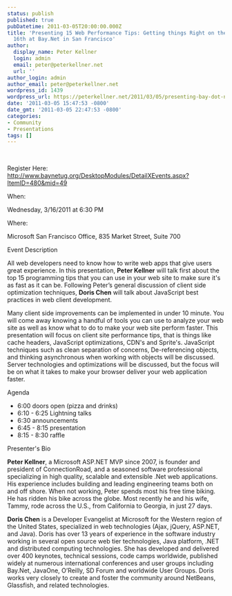 ```yaml
---
status: publish
published: true
pubDatetime: 2011-03-05T20:00:00.000Z
title: 'Presenting 15 Web Performance Tips: Getting things Right on the Client March
  16th at Bay.Net in San Francisco'
author:
  display_name: Peter Kellner
  login: admin
  email: peter@peterkellner.net
  url: ''
author_login: admin
author_email: peter@peterkellner.net
wordpress_id: 1439
wordpress_url: https://peterkellner.net/2011/03/05/presenting-bay-dot-net-san-francisco-web-performance-tips/
date: '2011-03-05 15:47:53 -0800'
date_gmt: '2011-03-05 22:47:53 -0800'
categories:
- Community
- Presentations
tags: []
---
```

<p>&#160;</p>
<p>Register Here:&#160; <a title="http://www.baynetug.org/DesktopModules/DetailXEvents.aspx?ItemID=480&amp;mid=49" href="http://www.baynetug.org/DesktopModules/DetailXEvents.aspx?ItemID=480&amp;mid=49">http://www.baynetug.org/DesktopModules/DetailXEvents.aspx?ItemID=480&amp;mid=49</a></p>
<p>When:&#160; </p>
<p>Wednesday, 3/16/2011 at 6:30 PM</p>
<p>Where:&#160; </p>
<p>Microsoft San Francisco Office, 835 Market Street, Suite 700</p>
<p>Event Description</p>
<p>All web developers need to know how to write web apps that give users great experience. In this presentation, <b>Peter Kellner</b> will talk first about the top 15 programming tips that you can use in your web site to make sure it's as fast as it can be. Following Peter’s general discussion of client side optimization techniques, <b>Doris Chen</b> will talk about JavaScript best practices in web client development.</p>
<p>Many client side improvements can be implemented in under 10 minute. You will come away knowing a handful of tools you can use to analyze your web site as well as know what to do to make your web site perform faster. This presentation will focus on client site performance tips, that is things like cache headers, JavaScript optimizations, CDN's and Sprite's. JavaScript techniques such as clean separation of concerns, De-referencing objects, and thinking asynchronous when working with objects will be discussed. Server technologies and optimizations will be discussed, but the focus will be on what it takes to make your browser deliver your web application faster.</p>
<p>Agenda</p>
<ul>
<li>6:00 doors open (pizza and drinks) </li>
<li>6:10 - 6:25 Lightning talks </li>
<li>6:30 announcements </li>
<li>6:45 - 8:15 presentation </li>
<li>8:15 - 8:30 raffle </li>
</ul>
<p>Presenter's Bio</p>
<p><b>Peter Kellner</b>, a Microsoft ASP.NET MVP since 2007, is founder and president of ConnectionRoad, and a seasoned software professional specializing in high quality, scalable and extensible .Net web applications. His experience includes building and leading engineering teams both on and off shore. When not working, Peter spends most his free time biking. He has ridden his bike across the globe. Most recently he and his wife, Tammy, rode across the U.S., from California to Georgia, in just 27 days. </p>
<p><b>Doris Chen</b> is a Developer Evangelist at Microsoft for the Western region of the United States, specialized in web technologies (Ajax, jQuery, ASP.NET, and Java). Doris has over 13 years of experience in the software industry working in several open source web tier technologies, Java platform, .NET and distributed computing technologies. She has developed and delivered over 400 keynotes, technical sessions, code camps worldwide, published widely at numerous international conferences and user groups including Bay.Net, JavaOne, O’Reilly, SD Forum and worldwide User Groups. Doris works very closely to create and foster the community around NetBeans, Glassfish, and related technologies. </p>
